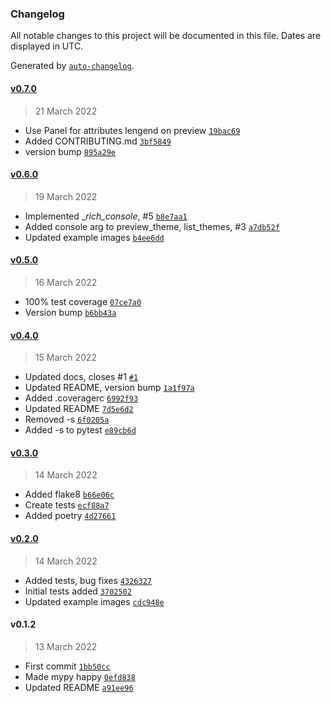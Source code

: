 ### Changelog

All notable changes to this project will be documented in this file. Dates are displayed in UTC.

Generated by [`auto-changelog`](https://github.com/CookPete/auto-changelog).

#### [v0.7.0](https://github.com/RhetTbull/rich_theme_manager/compare/v0.6.0...v0.7.0)

> 21 March 2022

- Use Panel for attributes lengend on preview [`19bac69`](https://github.com/RhetTbull/rich_theme_manager/commit/19bac69a28873a7b95da58bffde9cf27e7632e0d)
- Added CONTRIBUTING.md [`3bf5849`](https://github.com/RhetTbull/rich_theme_manager/commit/3bf5849c1cdb6b6d2e7d10d9609f458dcdc005e4)
- version bump [`895a29e`](https://github.com/RhetTbull/rich_theme_manager/commit/895a29e43ddb815a1d52b45b6b0bb866c089242c)

#### [v0.6.0](https://github.com/RhetTbull/rich_theme_manager/compare/v0.5.0...v0.6.0)

> 19 March 2022

- Implemented __rich_console_, #5 [`b8e7aa1`](https://github.com/RhetTbull/rich_theme_manager/commit/b8e7aa15b0b005191016d703c499d4cbb0746a7c)
- Added console arg to preview_theme, list_themes, #3 [`a7db52f`](https://github.com/RhetTbull/rich_theme_manager/commit/a7db52f8598f364d2381ecbf347484469935f343)
- Updated example images [`b4ee6dd`](https://github.com/RhetTbull/rich_theme_manager/commit/b4ee6ddb17d0ab0622f7790ea4198c0761ef8246)

#### [v0.5.0](https://github.com/RhetTbull/rich_theme_manager/compare/v0.4.0...v0.5.0)

> 16 March 2022

- 100% test coverage [`07ce7a0`](https://github.com/RhetTbull/rich_theme_manager/commit/07ce7a0ae329eac7f8fc3c492abdca164de16ec2)
- Version bump [`b6bb43a`](https://github.com/RhetTbull/rich_theme_manager/commit/b6bb43ac071c5da5572bb08d1877a9d36c640a20)

#### [v0.4.0](https://github.com/RhetTbull/rich_theme_manager/compare/v0.3.0...v0.4.0)

> 15 March 2022

- Updated docs, closes #1 [`#1`](https://github.com/RhetTbull/rich_theme_manager/issues/1)
- Updated README, version bump [`1a1f97a`](https://github.com/RhetTbull/rich_theme_manager/commit/1a1f97a8eed01f4b40a943686124a5d903523f12)
- Added .coveragerc [`6992f93`](https://github.com/RhetTbull/rich_theme_manager/commit/6992f931fc72109660a5c2a214e48b6b66a37da8)
- Updated README [`7d5e6d2`](https://github.com/RhetTbull/rich_theme_manager/commit/7d5e6d22d91e20932238100f7af703b7c40f1abe)
- Removed -s [`6f0205a`](https://github.com/RhetTbull/rich_theme_manager/commit/6f0205adba53b0b045cdebb5e88fdfff9f255f3b)
- Added -s to pytest [`e89cb6d`](https://github.com/RhetTbull/rich_theme_manager/commit/e89cb6ddbcb7dadc49db787e6de5d3252a688bd2)

#### [v0.3.0](https://github.com/RhetTbull/rich_theme_manager/compare/v0.2.0...v0.3.0)

> 14 March 2022

- Added flake8 [`b66e06c`](https://github.com/RhetTbull/rich_theme_manager/commit/b66e06cd5216e832e1bbcdfe28fdafdc37fde036)
- Create tests [`ecf88a7`](https://github.com/RhetTbull/rich_theme_manager/commit/ecf88a7efc3613f011a664ddd9931ae2e0081d08)
- Added poetry [`4d27661`](https://github.com/RhetTbull/rich_theme_manager/commit/4d276615369f16c34e0fba8d52a2899efced2933)

#### [v0.2.0](https://github.com/RhetTbull/rich_theme_manager/compare/v0.1.2...v0.2.0)

> 14 March 2022

- Added tests, bug fixes [`4326327`](https://github.com/RhetTbull/rich_theme_manager/commit/43263275a4d5c25e8360aafcbfd4ed83d9645f52)
- Initial tests added [`3702502`](https://github.com/RhetTbull/rich_theme_manager/commit/3702502f4f70d0ed47381dba0a16645d9e338450)
- Updated example images [`cdc948e`](https://github.com/RhetTbull/rich_theme_manager/commit/cdc948ee0777c3cb06de68e56dd2325d4745ff09)

#### v0.1.2

> 13 March 2022

- First commit [`1bb50cc`](https://github.com/RhetTbull/rich_theme_manager/commit/1bb50cc24fff6c10701ce69817e67ebc3c554db5)
- Made mypy happy [`0efd838`](https://github.com/RhetTbull/rich_theme_manager/commit/0efd83896d7539ef342a48aa60529d9615b50ce9)
- Updated README [`a91ee96`](https://github.com/RhetTbull/rich_theme_manager/commit/a91ee96047ae44bff74bd6399f1e99821152c91b)
